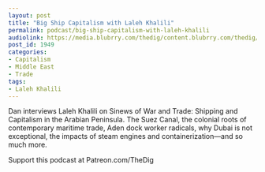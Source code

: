 ```yaml
---
layout: post
title: "Big Ship Capitalism with Laleh Khalili"
permalink: podcast/big-ship-capitalism-with-laleh-khalili
audiolink: https://media.blubrry.com/thedig/content.blubrry.com/thedig/The_Dig-EP_304-Khalili.mp3
post_id: 1949
categories: 
- Capitalism
- Middle East
- Trade
tags: 
- Laleh Khalili
---
```


Dan interviews Laleh Khalili on 
Sinews of War and Trade: Shipping and Capitalism in the Arabian Peninsula. The Suez Canal, the colonial roots of contemporary maritime trade, Aden dock worker radicals, why Dubai is not exceptional, the impacts of steam engines and containerization—and so much more.

Support this podcast at Patreon.com/TheDig